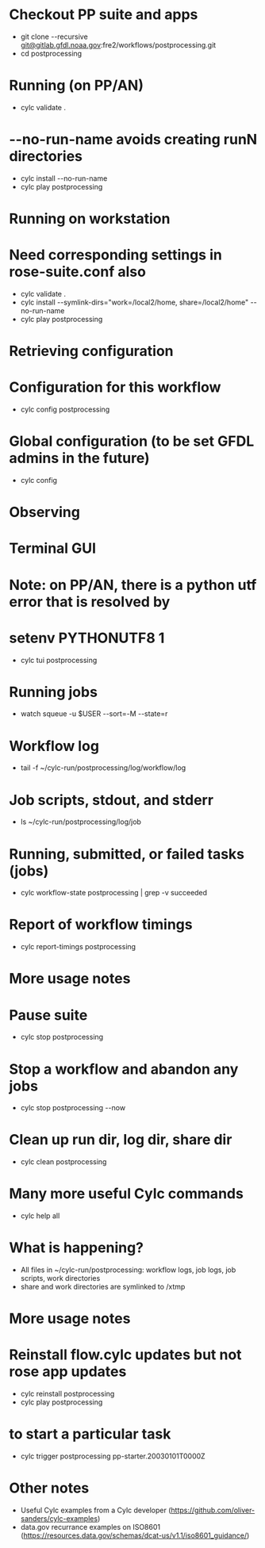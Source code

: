 # Checkout PP suite and apps
- git clone --recursive git@gitlab.gfdl.noaa.gov:fre2/workflows/postprocessing.git 
- cd postprocessing

# Running (on PP/AN)
- cylc validate .
# --no-run-name avoids creating runN directories
- cylc install --no-run-name
- cylc play postprocessing

# Running on workstation
# Need corresponding settings in rose-suite.conf also
- cylc validate .
- cylc install --symlink-dirs="work=/local2/home, share=/local2/home" --no-run-name
- cylc play postprocessing

# Retrieving configuration
# Configuration for this workflow
- cylc config postprocessing
# Global configuration (to be set GFDL admins in the future)
- cylc config

# Observing
# Terminal GUI
# Note: on PP/AN, there is a python utf error that is resolved by
# setenv PYTHONUTF8 1
- cylc tui postprocessing
# Running jobs
- watch squeue -u $USER --sort=-M --state=r
# Workflow log
- tail -f ~/cylc-run/postprocessing/log/workflow/log
# Job scripts, stdout, and stderr
- ls ~/cylc-run/postprocessing/log/job
# Running, submitted, or failed tasks (jobs)
- cylc workflow-state postprocessing | grep -v succeeded
# Report of workflow timings
- cylc report-timings postprocessing

# More usage notes
# Pause suite
- cylc stop postprocessing
# Stop a workflow and abandon any jobs
- cylc stop postprocessing --now
# Clean up run dir, log dir, share dir
- cylc clean postprocessing
# Many more useful Cylc commands
- cylc help all

# What is happening?
- All files in ~/cylc-run/postprocessing: workflow logs, job logs, job scripts, work directories
- share and work directories are symlinked to /xtmp

# More usage notes
# Reinstall flow.cylc updates but not rose app updates
- cylc reinstall postprocessing
- cylc play postprocessing
# to start a particular task
- cylc trigger postprocessing pp-starter.20030101T0000Z

# Other notes
- Useful Cylc examples from a Cylc developer (https://github.com/oliver-sanders/cylc-examples)
- data.gov recurrance examples on ISO8601 (https://resources.data.gov/schemas/dcat-us/v1.1/iso8601_guidance/)
